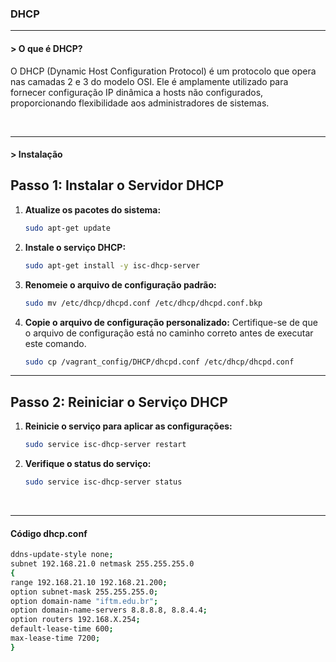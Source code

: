 <h3>DHCP</h3>
<hr>
<h4>> O que é DHCP?</h4>
<p>
  O DHCP (Dynamic Host Configuration Protocol) é um protocolo que opera nas camadas 2 e 3 do modelo OSI. Ele é amplamente utilizado para fornecer configuração IP dinâmica a hosts não configurados, proporcionando flexibilidade aos administradores de sistemas.
</p>
<br>
<hr>
<h4>> Instalação</h4>

## Passo 1: Instalar o Servidor DHCP
1. **Atualize os pacotes do sistema:**
   ```bash
   sudo apt-get update
   ```

2. **Instale o serviço DHCP:**
   ```bash
   sudo apt-get install -y isc-dhcp-server
   ```

3. **Renomeie o arquivo de configuração padrão:**
   ```bash
   sudo mv /etc/dhcp/dhcpd.conf /etc/dhcp/dhcpd.conf.bkp
   ```

4. **Copie o arquivo de configuração personalizado:**
   Certifique-se de que o arquivo de configuração está no caminho correto antes de executar este comando.
   ```bash
   sudo cp /vagrant_config/DHCP/dhcpd.conf /etc/dhcp/dhcpd.conf
   ```

---

## Passo 2: Reiniciar o Serviço DHCP
1. **Reinicie o serviço para aplicar as configurações:**
   ```bash
   sudo service isc-dhcp-server restart
   ```

2. **Verifique o status do serviço:**
   ```bash
   sudo service isc-dhcp-server status
   ```




<br>
<hr>
<h4>Código dhcp.conf</h4>

```bash
ddns-update-style none;
subnet 192.168.21.0 netmask 255.255.255.0
{
range 192.168.21.10 192.168.21.200;
option subnet-mask 255.255.255.0;
option domain-name "iftm.edu.br";
option domain-name-servers 8.8.8.8, 8.8.4.4;
option routers 192.168.X.254;
default-lease-time 600;
max-lease-time 7200;
}
```
